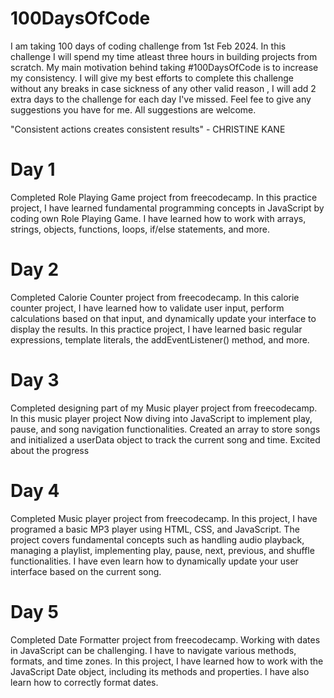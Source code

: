 # 100DaysOfCode

I am taking 100 days of coding challenge from 1st Feb 2024. In this challenge I will spend my time atleast three hours in building projects from scratch. My main motivation behind taking #100DaysOfCode is to increase my consistency. I will give my best efforts to complete this challenge without any breaks in case sickness of any other valid reason , I will add 2 extra days to the challenge for each day I've missed. Feel fee to give any suggestions you have for me. All suggestions are welcome.

"Consistent actions creates consistent results" - CHRISTINE KANE


# Day 1

Completed Role Playing Game project from freecodecamp. In this practice project, I have learned fundamental programming concepts in JavaScript by coding own Role Playing Game. I have learned how to work with arrays, strings, objects, functions, loops, if/else statements, and more.

# Day 2

Completed Calorie Counter project from freecodecamp. In this calorie counter project, I have learned how to validate user input, perform calculations based on that input, and dynamically update your interface to display the results. In this practice project, I have learned basic regular expressions, template literals, the addEventListener() method, and more.

# Day 3

Completed designing part of my Music player project from freecodecamp. In this music player project Now diving into JavaScript to implement play, pause, and song navigation functionalities. Created an array to store songs and initialized a userData object to track the current song and time. Excited about the progress

# Day 4

Completed Music player project from freecodecamp. In this project, I have programed a basic MP3 player using HTML, CSS, and JavaScript. The project covers fundamental concepts such as handling audio playback, managing a playlist, implementing play, pause, next, previous, and shuffle functionalities. I have even learn how to dynamically update your user interface based on the current song.

# Day 5

Completed Date Formatter project from freecodecamp. Working with dates in JavaScript can be challenging. I have to navigate various methods, formats, and time zones. In this project, I have learned how to work with the JavaScript Date object, including its methods and properties. I have also learn how to correctly format dates.